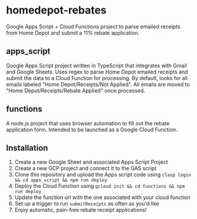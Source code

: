# homedepot-rebates
Google Apps Script + Cloud Functions project to parse emailed receipts from Home Depot and submit a 11% rebate application.

## apps_script
Google Apps Script project written in TypeScript that integrates with Gmail and Google Sheets. Uses regex to parse Home Depot emailed receipts and submit the data to a Cloud Function for processing. By default, looks for all emails labeled "Home Depot/Receipts/Not Applied". All emails are moved to "Home Depot/Receipts/Rebate Applied" once processed.

## functions
A node.js project that uses browser automation to fill out the rebate application form. Intended to be launched as a Google Cloud Function.

## Installation
1. Create a new Google Sheet and associated Apps Script Project
2. Create a new GCP project and connect it to the GAS script
3. Clone this repository and upload the Apps script code using ```clasp login && cd apps_script && npm run deploy```
4. Deploy the Cloud Function using ```gcloud init && cd functions && npm run deploy```
5. Update the function url with the one associated with your cloud function
6. Set up a trigger to run ```submitReceipts``` as often as you'd like
7. Enjoy automatic, pain-free rebate receipt applications!
